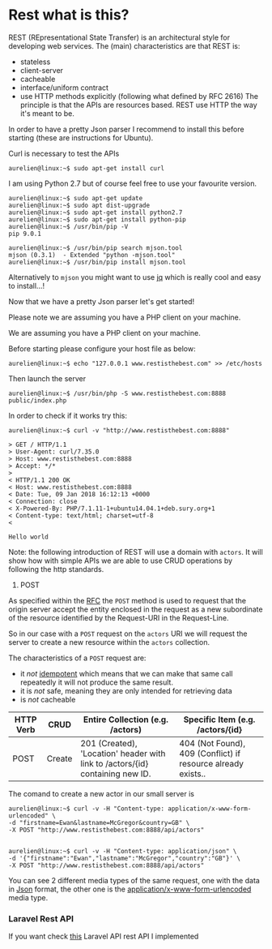 # Rest what is this?

REST (REpresentational State Transfer) is an architectural style for developing web services.
The (main) characteristics are that REST is:
- stateless
- client-server
- cacheable
- interface/uniform contract
- use HTTP methods explicitly (following what defined by RFC 2616)
The principle is that the APIs are resources based.
REST use HTTP the way it's meant to be.

In order to have a pretty Json parser I recommend to install this before starting (these are instructions for Ubuntu).

Curl is necessary to test the APIs
```
aurelien@linux:~$ sudo apt-get install curl
```

I am using Python 2.7 but of course feel free to use your favourite version.

```
aurelien@linux:~$ sudo apt-get update
aurelien@linux:~$ sudo apt dist-upgrade
aurelien@linux:~$ sudo apt-get install python2.7
aurelien@linux:~$ sudo apt-get install python-pip
aurelien@linux:~$ /usr/bin/pip -V 
pip 9.0.1

aurelien@linux:~$ /usr/bin/pip search mjson.tool
mjson (0.3.1)  - Extended "python -mjson.tool"
aurelien@linux:~$ /usr/bin/pip install mjson.tool
```
Alternatively to `mjson` you might want to use [jq](https://stedolan.github.io/jq/download/) which is really cool and easy to install...!

Now that we have a pretty Json parser let's get started!

Please note we are assuming you have a PHP client on your machine.

We are assuming you have a PHP client on your machine.

Before starting please configure your host file as below:

`aurelien@linux:~$ echo "127.0.0.1 www.restisthebest.com" >> /etc/hosts`

Then launch the server

`aurelien@linux:~$ /usr/bin/php -S www.restisthebest.com:8888 public/index.php`

In order to check if it works try this:

```
aurelien@linux:~$ curl -v "http://www.restisthebest.com:8888"

> GET / HTTP/1.1
> User-Agent: curl/7.35.0
> Host: www.restisthebest.com:8888
> Accept: */*
>
< HTTP/1.1 200 OK
< Host: www.restisthebest.com:8888
< Date: Tue, 09 Jan 2018 16:12:13 +0000
< Connection: close
< X-Powered-By: PHP/7.1.11-1+ubuntu14.04.1+deb.sury.org+1
< Content-type: text/html; charset=utf-8
<

Hello world
```

Note: the following introduction of REST will use a domain with `actors`. It will show how with simple APIs we are able to use CRUD operations by following the http standards.

1. POST

As specified within the [RFC](https://tools.ietf.org/html/rfc7231#section-4.3.3) the `POST` method is used to request that the origin server accept the entity enclosed in the request as a new subordinate of the resource identified by the Request-URI in the Request-Line.

So in our case with a `POST` request on the `actors` URI we will request the server to create a new resource within the `actors` collection.

The characteristics of a `POST` request are:

* it *not* [idempotent](https://en.wikipedia.org/wiki/Idempotence) which means that we can make that same call repeatedly it will not produce the same result. 
* it is *not* safe, meaning they are only intended for retrieving data
* is *not* cacheable


| HTTP Verb | CRUD  |  Entire Collection (e.g. /actors) | Specific Item (e.g. /actors/{id}  |
|---|---|---|---|
|POST   |Create   |201 (Created), 'Location' header with link to /actors/{id} containing new ID.   | 404 (Not Found), 409 (Conflict) if resource already exists..  |


The comand to create a new actor in our small server is
```
aurelien@linux:~$ curl -v -H "Content-type: application/x-www-form-urlencoded" \
-d "firstname=Ewan&lastname=McGregor&country=GB" \
-X POST "http://www.restisthebest.com:8888/api/actors" 


aurelien@linux:~$ curl -v -H "Content-type: application/json" \
-d '{"firstname":"Ewan","lastname":"McGregor","country":"GB"}' \
-X POST "http://www.restisthebest.com:8888/api/actors" 
```
You can see 2 different media types of the same request, one with the data in [Json](https://en.wikipedia.org/wiki/JSON) format, the other one is the [application/x-www-form-urlencoded](https://en.wikipedia.org/wiki/Percent-encoding#The_application.2Fx-www-form-urlencoded_type) media type.

### Laravel Rest API
If you want check [this](https://github.com/aurelienlair/rest-laravel) Laravel API rest API I implemented
